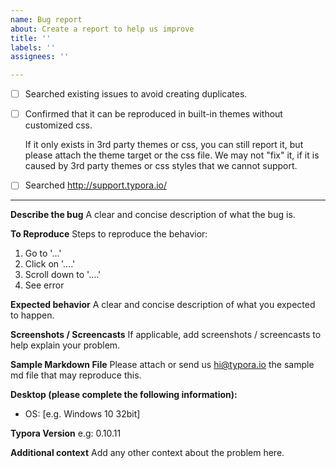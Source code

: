 ```yaml
---
name: Bug report
about: Create a report to help us improve
title: ''
labels: ''
assignees: ''

---
```


- [ ] Searched existing issues to avoid creating duplicates.

- [ ] Confirmed that it can be reproduced in built-in themes without customized css.

   If it only exists in 3rd party themes or css, you can still report it, but please attach the theme target or the css file. We may not "fix" it, if it is caused by 3rd party themes or css styles that we cannot support.

- [ ] Searched http://support.typora.io/

----

**Describe the bug**
A clear and concise description of what the bug is.

**To Reproduce**
Steps to reproduce the behavior:
1. Go to '...'
2. Click on '....'
3. Scroll down to '....'
4. See error

**Expected behavior**
A clear and concise description of what you expected to happen.

**Screenshots / Screencasts**
If applicable, add screenshots / screencasts to help explain your problem.

**Sample Markdown File**
Please attach or send us <hi@typora.io> the sample md file that may reproduce this.

**Desktop (please complete the following information):**
 - OS: [e.g. Windows 10 32bit]

**Typora Version**
e.g: 0.10.11

**Additional context**
Add any other context about the problem here.
